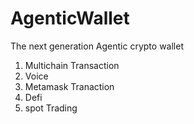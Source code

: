 # AgenticWallet
 The next generation Agentic crypto wallet


1. Multichain Transaction
2. Voice
3. Metamask Tranaction
4. Defi
5. spot Trading


